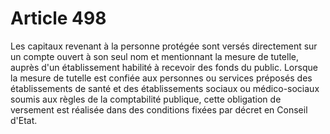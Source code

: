# Article 498

Les capitaux revenant à la personne protégée sont versés directement sur un compte ouvert à son seul nom et mentionnant la mesure de tutelle, auprès d'un établissement habilité à recevoir des fonds du public.   Lorsque la mesure de tutelle est confiée aux personnes ou services préposés des établissements de santé et des établissements sociaux ou médico-sociaux soumis aux règles de la comptabilité publique, cette obligation de versement est réalisée dans des conditions fixées par décret en Conseil d'Etat.